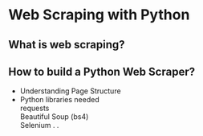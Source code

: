 # Web Scraping with Python

<h2>What is web scraping?</h2>
<h2>How to build a Python Web Scraper?</h2>
<ul>
  <li>Understanding Page Structure</li>
  <li>Python libraries needed</li>
  requests</br>
  Beautiful Soup (bs4)</br>
  Selenium 
  .
  .
</ul>
